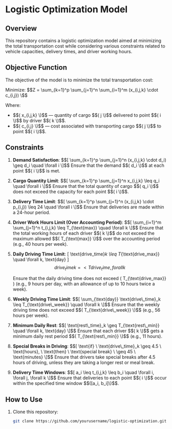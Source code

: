 # Logistic Optimization Model

## Overview
This repository contains a logistic optimization model aimed at minimizing the total transportation cost while considering various constraints related to vehicle capacities, delivery times, and driver working hours.

## Objective Function
The objective of the model is to minimize the total transportation cost:

Minimize: 
$$Z = \sum_{k=1}^p \sum_{j=1}^n \sum_{i=1}^m (x_{i,j,k} \cdot c_{i,j}) \$$

Where:
- \$$( x_{i,j,k} \)$$ — quantity of cargo \$$( j \)$$ delivered to point \$$( i \)$$ by driver \$$( k \)$$.
- \$$( c_{i,j} \)$$ — cost associated with transporting cargo \$$( j \)$$ to point \$$( i \)$$.

## Constraints
1. **Demand Satisfaction**:
   \$$[ \sum_{k=1}^p \sum_{j=1}^n (x_{i,j,k} \cdot d_i) \geq d_i \quad \forall i \]$$
   Ensure that the demand \$$( d_i \)$$ at each point \$$( i \)$$ is met.

2. **Cargo Quantity Limit**:
   \$$[ \sum_{k=1}^p \sum_{j=1}^n x_{i,j,k} \leq q_i \quad \forall i \]$$
   Ensure that the total quantity of cargo \$$( q_i \)$$ does not exceed the capacity for each point \$$( i \)$$.

3. **Delivery Time Limit**:
   \$$[ \sum_{k=1}^p \sum_{j=1}^n (x_{i,j,k} \cdot p_{i,j}) \leq 24 \quad \forall i \]$$
   Ensure that deliveries are made within a 24-hour period.

4. **Driver Work Hours Limit (Over Accounting Period)**:
   \$$[ \sum_{i=1}^m \sum_{j=1}^n t_{i,j,k} \leq T_{\text{max}} \quad \forall k \]$$
   Ensure that the total working hours of each driver \$$( k \)$$ do not exceed the maximum allowed \$$( T_{\text{max}} \)$$ over the accounting period (e.g., 40 hours per week).

5. **Daily Driving Time Limit**:
   \[ \text{drive\_time}_k \leq T_{\text{drive\_max}} \quad \forall k, \text{day} \]
   $$ drive_time{k} =< T{drive_time},forall k$$

   Ensure that the daily driving time does not exceed \( T_{\text{drive\_max}} \) (e.g., 9 hours per day, with an allowance of up to 10 hours twice a week).


6. **Weekly Driving Time Limit**:
   \$$[ \sum_{\text{day}} \text{drive\_time}_k \leq T_{\text{drive\_week}} \quad \forall k \]$$
   Ensure that the weekly driving time does not exceed \$$( T_{\text{drive\_week}} \)$$ (e.g., 56 hours per week).

7. **Minimum Daily Rest**:
   \$$[ \text{rest\_time}_k \geq T_{\text{rest\_min}} \quad \forall k, \text{day} \]$$
   Ensure that each driver \$$( k \)$$ gets a minimum daily rest period \$$( T_{\text{rest\_min}} \)$$ (e.g., 11 hours).

8. **Special Breaks in Driving**:
   \$$[ \text{if} \ \text{drive\_time}_k \geq 4.5 \ \text{hours}, \ \text{then} \ \text{special break} \ \geq 45 \ \text{minutes} \]$$
   Ensure that drivers take special breaks after 4.5 hours of driving, unless they are taking a longer rest or meal break.

9. **Delivery Time Windows**:
   \$$[ a_i \leq t_{i,j,k} \leq b_i \quad \forall i, \forall j, \forall k \]$$
   Ensure that deliveries to each point \$$( i \)$$ occur within the specified time window \$$([a_i, b_i]\)$$.

## How to Use
1. Clone this repository:
   ```sh
   git clone https://github.com/yourusername/logistic-optimization.git
